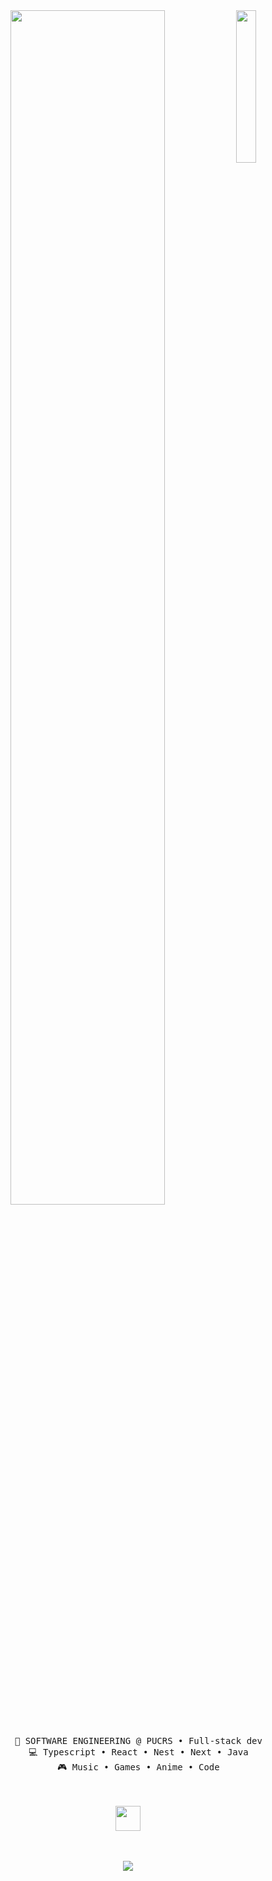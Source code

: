 <div align="center">
<img src="https://i.pinimg.com/originals/8a/49/e7/8a49e76d1a9a0cd7e3b5dbe29ababcdc.jpg" width="25%" align="right" />
<img src="https://readme-typing-svg.demolab.com?font=Fira+Code&size=25&pause=1000&center=true&multiline=true&repeat=false&random=false&width=800&height=100&lines=Hello+everyone!;I'm+Marcelo%2C+a+full-stack+developer+and+a+pirate!" width="70%" />
<br><br>
<pre>
    💼 SOFTWARE ENGINEERING @ PUCRS • Full-stack dev
    💻 Typescript • React • Nest • Next • Java
    🎮 Music • Games • Anime • Code
</pre>
<br><br>
<img src="https://media.tenor.com/-L2F_aJcOHsAAAAi/tony-chopper-one-piece.gif" height="40" />
<br><br><br>
    
[![](https://img.shields.io/badge/linkedin-0a66c2)](https://www.linkedin.com/in/maarcelofbjr/)
</div>
